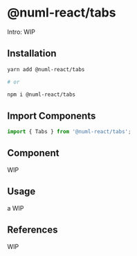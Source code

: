 # @numl-react/tabs

Intro: WIP

## Installation

```sh
yarn add @numl-react/tabs

# or

npm i @numl-react/tabs
```

## Import Components

```jsx
import { Tabs } from '@numl-react/tabs';
```

## Component

WIP

## Usage

a
WIP

## References

WIP
